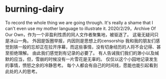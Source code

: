 # burning-dairy
To record the whole thing we are going through.
It's really a shame that I can't even use my mother language to illustrate it.
2020/2/29，Archive Of Our Own，作为一个非盈利性质的同人文作者聚集地，被驱逐了。
这毫无疑问只是冰山一角。
外因是饭圈举报，内因则是思想上的censorship
我和我的朋友们感觉到铁一般的忘却正在拉开序幕，而这些事情，没有切身经历的人将不会记得、甚至拒绝理解。
由此我们感觉到有记录的必要了。
有人告诫我们我们的渺小以及缄默的应当，但，雪崩的时候没有一片雪花是无辜的。
仅仅以这个小园地记录发生的事情，愤怒之余的冷静思考。
每个人都会有自己的时间线，愿能也能引起看到此处的人的思考。
